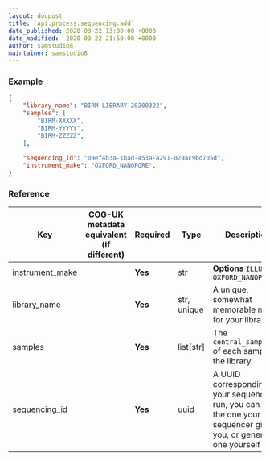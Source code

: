 ```yaml
---
layout: docpost
title: `api.process.sequencing.add`
date_published: 2020-03-22 13:00:00 +0000
date_modified:  2020-03-22 21:50:00 +0000
author: samstudio8
maintainer: samstudio8
---
```


### Example

```json
{
    "library_name": "BIRM-LIBRARY-20200322",
    "samples": [
        "BIRM-XXXXX",
        "BIRM-YYYYY",
        "BIRM-ZZZZZ",
    ],
    
    "sequencing_id": "09ef4b3a-1bad-453a-a291-029ac9bd705d",
    "instrument_make": "OXFORD_NANOPORE",
}
```

### Reference

| Key                  | COG-UK metadata equivalent (if different)   | Required | Type       | Description                           |
|----------------------|-------------------------------|----------|------------|---------------------------------------|
| instrument_make        |                               | **Yes**      | str        | **Options** `ILLUMINA`, `OXFORD_NANOPORE` |
| library_name    |                                    | **Yes**      | str, unique        | A unique, somewhat memorable name for your library. |
| samples              |                               | **Yes**      | list[str] | The `central_sample_id` of each sample in the library |
| sequencing_id        |                               | **Yes**      | uuid        | A UUID corresponding to your sequencing run, you can use the one your sequencer gives you, or generate one yourself |
